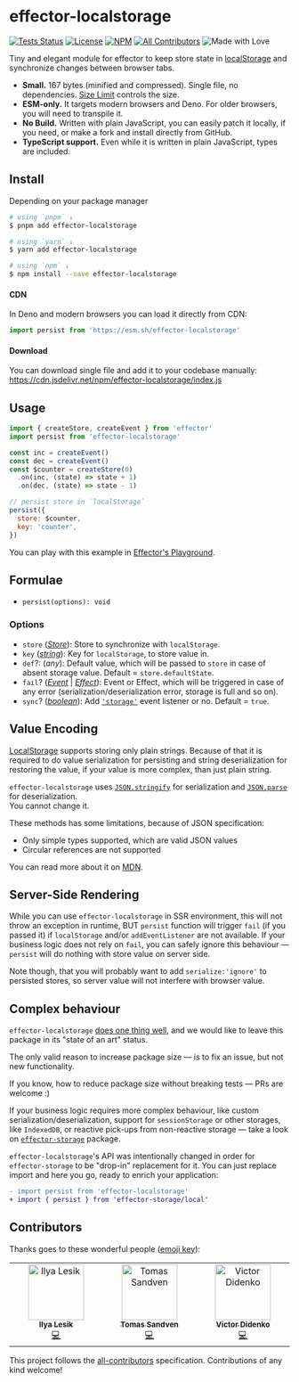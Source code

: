 # effector-localstorage

[![Tests Status](https://github.com/ilyalesik/effector-localstorage/workflows/test/badge.svg)](https://github.com/ilyalesik/effector-localstorage/actions?workflow=test)
[![License](https://img.shields.io/github/license/ilyalesik/effector-localstorage.svg?color=yellow)](./LICENSE)
[![NPM](https://img.shields.io/npm/v/effector-localstorage.svg)](https://www.npmjs.com/package/effector-localstorage)
[![All Contributors](https://img.shields.io/badge/all_contributors-3-orange.svg)](#contributors)
![Made with Love](https://img.shields.io/badge/made%20with-❤-red.svg)

Tiny and elegant module for effector to keep store state in [localStorage] and synchronize changes between browser tabs.

- **Small.** 167 bytes (minified and compressed). Single file, no dependencies. [Size Limit](https://github.com/ai/size-limit) controls the size.
- **ESM-only.** It targets modern browsers and Deno. For older browsers, you will need to transpile it.
- **No Build.** Written with plain JavaScript, you can easily patch it locally, if you need, or make a fork and install directly from GitHub.
- **TypeScript support.** Even while it is written in plain JavaScript, types are included.

## Install

Depending on your package manager

```bash
# using `pnpm` ↓
$ pnpm add effector-localstorage

# using `yarn` ↓
$ yarn add effector-localstorage

# using `npm` ↓
$ npm install --save effector-localstorage
```

#### CDN

In Deno and modern browsers you can load it directly from CDN:

```javascript
import persist from 'https://esm.sh/effector-localstorage'
```

#### Download

You can download single file and add it to your codebase manually:<br>
https://cdn.jsdelivr.net/npm/effector-localstorage/index.js

## Usage

```javascript
import { createStore, createEvent } from 'effector'
import persist from 'effector-localstorage'

const inc = createEvent()
const dec = createEvent()
const $counter = createStore(0)
  .on(inc, (state) => state + 1)
  .on(dec, (state) => state - 1)

// persist store in `localStorage`
persist({
  store: $counter,
  key: 'counter',
})
```

You can play with this example in [Effector's Playground](https://share.effector.dev/MEwiE0j6).

## Formulae

- `persist(options): void`

### Options

- `store` ([_Store_]): Store to synchronize with `localStorage`.
- `key` ([_string_]): Key for `localStorage`, to store value in.
- `def`?: (_any_): Default value, which will be passed to `store` in case of absent storage value. Default = `store.defaultState`.
- `fail`? ([_Event_] | [_Effect_]): Event or Effect, which will be triggered in case of any error (serialization/deserialization error, storage is full and so on).
- `sync`? ([_boolean_]): Add [`'storage'`] event listener or no. Default = `true`.

## Value Encoding

[LocalStorage] supports storing only plain strings. Because of that it is required to do value serialization for persisting and string deserialization for restoring the value, if your value is more complex, than just plain string.

`effector-localstorage` uses [`JSON.stringify`](https://developer.mozilla.org/en-US/docs/Web/JavaScript/Reference/Global_Objects/JSON/stringify) for serialization and [`JSON.parse`](https://developer.mozilla.org/en-US/docs/Web/JavaScript/Reference/Global_Objects/JSON/parse) for deserialization.<br>
You cannot change it.

These methods has some limitations, because of JSON specification:

- Only simple types supported, which are valid JSON values
- Circular references are not supported

You can read more about it on [MDN](https://developer.mozilla.org/en-US/docs/Web/JavaScript/Reference/Global_Objects/JSON/stringify#description).

## Server-Side Rendering

While you can use `effector-localstorage` in SSR environment, this will not throw an exception in runtime, BUT `persist` function will trigger `fail` (if you passed it) if `localStorage` and/or `addEventListener` are not available. If your business logic does not rely on `fail`, you can safely ignore this behaviour — `persist` will do nothing with store value on server side.

Note though, that you will probably want to add `serialize:'ignore'` to persisted stores, so server value will not interfere with browser value.

## Complex behaviour

`effector-localstorage` [does one thing well](https://en.wikipedia.org/wiki/Unix_philosophy), and we would like to leave this package in its "state of an art" status.

The only valid reason to increase package size — is to fix an issue, but not new functionality.

If you know, how to reduce package size without breaking tests — PRs are welcome :)

If your business logic requires more complex behaviour, like custom serialization/deserialization, support for `sessionStorage` or other storages, like `IndexedDB`, or reactive pick-ups from non-reactive storage — take a look on [`effector-storage`](https://github.com/yumauri/effector-storage) package.

`effector-localstorage`'s API was intentionally changed in order for `effector-storage` to be "drop-in" replacement for it. You can just replace import and here you go, ready to enrich your application:

```diff
- import persist from 'effector-localstorage'
+ import { persist } from 'effector-storage/local'
```

## Contributors

Thanks goes to these wonderful people ([emoji key](https://allcontributors.org/docs/en/emoji-key)):

<!-- ALL-CONTRIBUTORS-LIST:START - Do not remove or modify this section -->
<!-- prettier-ignore-start -->
<!-- markdownlint-disable -->
<table>
  <tbody>
    <tr>
      <td align="center" valign="top" width="14.28%"><a href="https://twitter.com/ilialesik"><img src="https://avatars2.githubusercontent.com/u/1270648?v=4?s=100" width="100px;" alt="Ilya Lesik"/><br /><sub><b>Ilya Lesik</b></sub></a><br /><a href="https://github.com/ilyalesik/effector-localstorage/commits?author=ilyalesik" title="Code">💻</a></td>
      <td align="center" valign="top" width="14.28%"><a href="http://stackoverflow.com/users/388916/hubro"><img src="https://avatars0.githubusercontent.com/u/597206?v=4?s=100" width="100px;" alt="Tomas Sandven"/><br /><sub><b>Tomas Sandven</b></sub></a><br /><a href="https://github.com/ilyalesik/effector-localstorage/commits?author=Hubro" title="Code">💻</a></td>
      <td align="center" valign="top" width="14.28%"><a href="https://github.com/yumauri"><img src="https://avatars0.githubusercontent.com/u/6583994?v=4?s=100" width="100px;" alt="Victor Didenko"/><br /><sub><b>Victor Didenko</b></sub></a><br /><a href="https://github.com/ilyalesik/effector-localstorage/commits?author=yumauri" title="Code">💻</a></td>
    </tr>
  </tbody>
</table>

<!-- markdownlint-restore -->
<!-- prettier-ignore-end -->

<!-- ALL-CONTRIBUTORS-LIST:END -->

This project follows the [all-contributors](https://github.com/all-contributors/all-contributors) specification. Contributions of any kind welcome!

[localstorage]: https://developer.mozilla.org/en-US/docs/Web/API/Window/localStorage
[`'storage'`]: https://developer.mozilla.org/en-US/docs/Web/API/StorageEvent
[_effect_]: https://effector.dev/docs/api/effector/effect
[_event_]: https://effector.dev/docs/api/effector/event
[_store_]: https://effector.dev/docs/api/effector/store
[_string_]: https://developer.mozilla.org/en-US/docs/Web/JavaScript/Reference/Global_Objects/String
[_function_]: https://developer.mozilla.org/en-US/docs/Glossary/Function
[_boolean_]: https://developer.mozilla.org/en-US/docs/Glossary/Boolean
[_error_]: https://developer.mozilla.org/en-US/docs/Web/JavaScript/Reference/Global_Objects/Error
